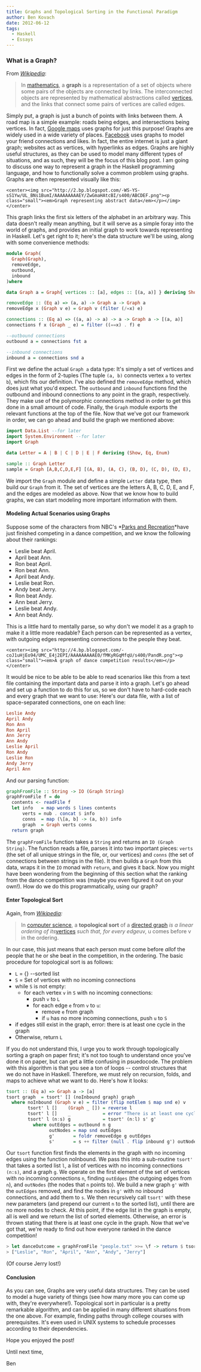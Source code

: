 ```yaml
---
title: Graphs and Topological Sorting in the Functional Paradigm
author: Ben Kovach
date: 2012-06-12
tags:
  - Haskell
  - Essays
---
```


### What is a Graph?

From *[Wikipedia](http://en.wikipedia.org/wiki/Graph_(mathematics))*:

> In
> [mathematics](http://en.wikipedia.org/wiki/Mathematics "Mathematics"),
> a **graph** is a representation of a set of objects where some pairs
> of the objects are connected by links. The interconnected objects are
> represented by mathematical abstractions called
> [vertices](http://en.wikipedia.org/wiki/Vertex_(graph_theory) "Vertex (graph theory)"),
> and the links that connect some pairs of vertices are called edges.

Simply put, a graph is just a bunch of points with links between them. A
road map is a simple example: roads being edges, and intersections being
vertices. In fact, [Google maps](http://maps.google.com/) uses graphs
for just this purpose! Graphs are widely used in a wide variety of
places. [Facebook](http://www.facebook.com/) uses graphs to model your
friend connections and likes. In fact, the entire internet is just a
giant graph; websites act as vertices, with hyperlinks as edges. Graphs
are highly useful structures, as they can be used to model many
different types of situations, and as such, they will be the focus of
this blog post. I am going to discuss one way to represent a graph in
the Haskell programming language, and how to functionally solve a common
problem using graphs. Graphs are often represented visually like this:

```{=html}
<center><img src="http://2.bp.blogspot.com/-WS-YS-sS1Yw/UL_BNs1BumI/AAAAAAAAAEY/ZwGmaHAtcBI/s400/ABCDEF.png"><p class="small"><em>Graph representing abstract data</em></p></img></center>
```

This graph links the first six letters of the alphabet in an arbitrary
way. This data doesn't really mean anything, but it will serve as a
simple foray into the world of graphs, and provides an initial graph to
work towards representing in Haskell. Let's get right to it; here's the
data structure we'll be using, along with some convenience methods:

```haskell
module Graph(
  Graph(Graph),
  removeEdge,
  outbound,
  inbound
)where

data Graph a = Graph{ vertices :: [a], edges :: [(a, a)] } deriving Show

removeEdge :: (Eq a) => (a, a) -> Graph a -> Graph a
removeEdge x (Graph v e) = Graph v (filter (/=x) e)

connections :: (Eq a) => ((a, a) -> a) -> a -> Graph a -> [(a, a)]
connections f x (Graph _ e) = filter ((==x) . f) e

--outbound connections
outbound a = connections fst a

--inbound connections
inbound a = connections snd a
```

First we define the actual `Graph a` data type: It's simply a set of vertices
and edges in the form of 2-tuples (The tuple `(a, b)` connects vertex `a` to
vertex `b`), which fits our definition. I've also defined the `removeEdge`
method, which does just what you'd expect. The `outbound` and `inbound`
functions find the outbound and inbound connections to any point in the
graph, respectively. They make use of the polymorphic connections method
in order to get this done in a small amount of code. Finally, the `Graph`
module exports the relevant functions at the top of the file. Now that
we've got our framework in order, we can go ahead and build the graph we
mentioned above:

```haskell
import Data.List --for later
import System.Environment --for later
import Graph

data Letter = A | B | C | D | E | F deriving (Show, Eq, Enum)

sample :: Graph Letter
sample = Graph [A,B,C,D,E,F] [(A, B), (A, C), (B, D), (C, D), (D, E), (D, F), (B, C), (F, E)]
```

We import the `Graph` module and define a simple `Letter` data type, then
build our `Graph` from it. The set of vertices are the letters A, B, C, D,
E, and F, and the edges are modeled as above. Now that we know how to
build graphs, we can start modeling more important information with
them.

#### Modeling Actual Scenarios using Graphs

Suppose some of the characters from NBC's *[Parks and
Recreation](http://www.nbc.com/parks-and-recreation/)*have just finished
competing in a dance competition, and we know the following about their
rankings: 

* Leslie beat April. 
* April beat Ann. 
* Ron beat April. 
* Ron beat Ann. 
* April beat Andy. 
* Leslie beat Ron. 
* Andy beat Jerry. 
* Ron beat Andy.
* Ann beat Jerry. 
* Leslie beat Andy. 
* Ann beat Andy.

This is a little hard to mentally parse, so why don't we model it as a graph
to make it a little more readable? Each person can be represented as a
vertex, with outgoing edges representing connections to the people they
beat.


```{=html}
<center><img src="http://4.bp.blogspot.com/-coJ1uHjEo94/UMC_E4j2EPI/AAAAAAAAAE0/fMKyRGqMfqU/s400/PandR.png"><p class="small"><em>A graph of dance competition results</em></p></center>
```

It would be nice to be able to be able to read scenarios like this from
a text file containing the important data and parse it into a graph.
Let's go ahead and set up a function to do this for us, so we don't have
to hard-code each and every graph that we want to use: Here's our data
file, with a list of space-separated connections, one on each line:

```haskell
Leslie Andy
April Andy
Ron Ann
Ron April
Ann Jerry
Ann Andy
Leslie April
Ron Andy
Leslie Ron
Andy Jerry
April Ann
```

And our parsing function:

```haskell
graphFromFile :: String -> IO (Graph String)
graphFromFile f = do
  contents <- readFile f
  let info   = map words $ lines contents
      verts = nub . concat $ info
      conns  = map (\[a, b] -> (a, b)) info
      graph  = Graph verts conns
  return graph
```

The `graphFromFile` function takes a `String` and returns an `IO (Graph
String)`. The function reads a file, parses it into two important pieces:
`verts` (the set of all unique strings in the file, or, our vertices) and
`conns` (the set of connections between strings in the file). It then
builds a `Graph` from this data, wraps it in the `IO` monad with `return`, and
gives it back. Now you might have been wondering from the beginning of
this section what the ranking from the dance competition was (maybe you
even figured it out on your own!). How do we do this programmatically,
using our graph?

#### Enter Topological Sort

Again, from
*[Wikipedia](http://en.wikipedia.org/wiki/Topological_sort):*

> In [computer
> science](http://en.wikipedia.org/wiki/Computer_science "Computer science"),
> a **topological sort** of a [directed
> graph](http://en.wikipedia.org/wiki/Directed_graph "Directed graph")
> *is a linear ordering of
> its*[vertices](http://en.wikipedia.org/wiki/Vertex_(graph_theory) "Vertex (graph theory)")
> *such that, for every edge*uv, u comes before v in the ordering.

In our case, this just means that each person must come before *all*of
the people that he or she beat in the competition, in the ordering. The
basic procedure for topological sort is as follows: 

* `L` = {} --sorted list
* `S` = Set of vertices with no incoming connections 
* while `S` is not empty:
    * for each vertex `v` in `S` with no incoming connections: 
        * push `v` to `L` 
        * for each edge `e` from `v` to `u`: 
            * remove `e` from graph 
            * if `u` has no more incoming connections, push `u` to `S`
* if edges still exist in the graph, error: there is at least one cycle in the graph 
* Otherwise, return `L` 

If you do not
understand this, I urge you to work through topologically sorting a
graph on paper first; it's not too tough to understand once you've done
it on paper, but can get a little confusing in psuedocode. The problem
with this algorithm is that you see a ton of loops -- control structures
that we do not have in Haskell. Therefore, we must rely on recursion,
folds, and maps to achieve what we want to do. Here's how it looks:

```haskell
tsort :: (Eq a) => Graph a -> [a]
tsort graph  = tsort' [] (noInbound graph) graph
  where noInbound (Graph v e) = filter (flip notElem $ map snd e) v
        tsort' l []    (Graph _ []) = reverse l
        tsort' l []    _            = error "There is at least one cycle in this graph."
        tsort' l (n:s) g            = tsort' (n:l) s' g'
          where outEdges = outbound n g
                outNodes = map snd outEdges
                g'       = foldr removeEdge g outEdges
                s'       = s ++ filter (null . flip inbound g') outNodes
```

Our `tsort` function first finds the elements in the graph with no
incoming edges using the function noInbound. We pass this into a
sub-routine `tsort'` that takes a sorted list `l`, a list of vertices with
no incoming connections `(n:s)`, and a graph `g`. We operate on the first
element of the set of vertices with no incoming connections `n`, finding
`outEdges` (the outgoing edges from `n`), and `outNodes` (the nodes that `n`
points to). We build a new graph `g'` with the `outEdges` removed, and find
the nodes in `g'` with no inbound connections, and add them to `s`. We then
recursively call `tsort'` with these new parameters (and prepend our
current `n` to the sorted list), until there are no more nodes to check.
At this point, if the edge list in the graph is empty, all is well and
we return the list of sorted elements. Otherwise, an error is thrown
stating that there is at least one cycle in the graph. Now that we've
got that, we're ready to find out how everyone ranked in the dance
competition!

```haskell
> let danceOutcome = graphFromFile "people.txt" >>= \f -> return $ tsort f
> ["Leslie", "Ron", "April", "Ann", "Andy", "Jerry"]
```

(Of course Jerry lost!)

#### Conclusion

As you can see, Graphs are very useful data structures. They can be used
to model a huge variety of things (see how many more you can come up
with, they're everywhere!). Topological sort in particular is a pretty
remarkable algorithm, and can be applied in many different situations
from the one above. For example, finding paths through college courses
with prerequisites. It's even used in UNIX systems to schedule processes
according to their dependencies. 

Hope you enjoyed the post! 

Until next time, 

Ben
